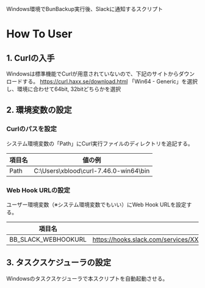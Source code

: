 Windows環境でBunBackup実行後、Slackに通知するスクリプト

# How To User
## 1. Curlの入手
Windowsは標準機能でCurlが用意されていないので、下記のサイトからダウンロードする。
https://curl.haxx.se/download.html
「Win64 - Generic」を選択し、環境に合わせて64bit, 32bitどちらかを選択

## 2. 環境変数の設定
### Curlのパスを設定
システム環境変数の「Path」にCurl実行ファイルのディレクトリを追記する。

| 項目名 | 値の例 |
----|---- 
| Path | C:\Users\xblood\curl-7.46.0-win64\bin |

### Web Hook URLの設定
ユーザー環境変数（※システム環境変数でもいい）にWeb Hook URLを設定する。

| 項目名 | 値の例 |
----|---- 
| BB_SLACK_WEBHOOKURL | https://hooks.slack.com/services/XXXXXXXXX/XXXXXXXXX/xxxxxxxxxxxxxxxxxxxxxxxx |

## 3. タスクスケジューラの設定
Windowsのタスクスケジューラで本スクリプトを自動起動させる。
